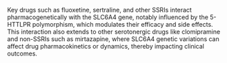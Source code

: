 Key drugs such as fluoxetine, sertraline, and other SSRIs interact pharmacogenetically with the SLC6A4 gene, notably influenced by the 5-HTTLPR polymorphism, which modulates their efficacy and side effects. This interaction also extends to other serotonergic drugs like clomipramine and non-SSRIs such as mirtazapine, where SLC6A4 genetic variations can affect drug pharmacokinetics or dynamics, thereby impacting clinical outcomes.